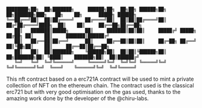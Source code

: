 ```
████████╗██╗  ██╗███████╗     ██████╗██╗  ██╗██╗ ██████╗██╗  ██╗███████╗███╗   ██╗    ██╗      █████╗ ██████╗ 
╚══██╔══╝██║  ██║██╔════╝    ██╔════╝██║  ██║██║██╔════╝██║ ██╔╝██╔════╝████╗  ██║    ██║     ██╔══██╗██╔══██╗
   ██║   ███████║█████╗      ██║     ███████║██║██║     █████╔╝ █████╗  ██╔██╗ ██║    ██║     ███████║██████╔╝
   ██║   ██╔══██║██╔══╝      ██║     ██╔══██║██║██║     ██╔═██╗ ██╔══╝  ██║╚██╗██║    ██║     ██╔══██║██╔══██╗
   ██║   ██║  ██║███████╗    ╚██████╗██║  ██║██║╚██████╗██║  ██╗███████╗██║ ╚████║    ███████╗██║  ██║██████╔╝
   ╚═╝   ╚═╝  ╚═╝╚══════╝     ╚═════╝╚═╝  ╚═╝╚═╝ ╚═════╝╚═╝  ╚═╝╚══════╝╚═╝  ╚═══╝    ╚══════╝╚═╝  ╚═╝╚═════╝ 
```
  

This nft contract based on a erc721A contract will be used to mint a private collection of NFT on the ethereum chain. 
The contract used is the classical erc721 but with very good optimisation on the gas used, thanks to the amazing work done by the 
developer of the @chiru-labs.

